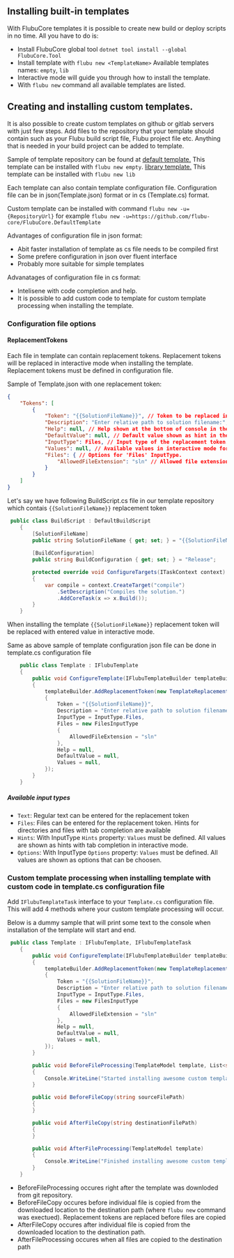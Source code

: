 ## Installing built-in templates

With FlubuCore templates it is possible to create new build or deploy scripts in no time. All you have to do is:

- Install FlubuCore global tool `dotnet tool install --global FlubuCore.Tool`
- Install template with `flubu new <TemplateName>` Available templates names: `empty`, `lib`
- Interactive mode will guide you through how to install the template.
- With `flubu new` command all available templates are listed.

## Creating and installing custom templates. 

It is also possible to create custom templates on github or gitlab servers with just few steps. Add files to the repository that your template should contain such as your Flubu build script file, Flubu project file etc. Anything that is needed in your build project can be added to template.
 
 Sample of template repository can be found at [default template.](#https://github.com/flubu-core/FlubuCore.DefaultTemplate) This template can be installed with `flubu new empty`.  [library template.](#https://github.com/flubu-core/FlubuCore.LibraryTemplate) This template can be installed with `flubu new lib`

 Each template can also contain template configuration file. Configuration file can be in json(Template.json) format or in cs (Template.cs) format. 
 
 Custom template can be installed with command `flubu new -u={RepositoryUrl}` for example `flubu new -u=https://github.com/flubu-core/FlubuCore.DefaultTemplate`
 
Advantages of configuration file in json format:

- Abit faster installation of template as cs file needs to be compiled first
- Some prefere configuration in json over fluent interface
- Probably more suitable for simple templates
 
Advanatages of configuration file in cs format:

- Intelisene with code completion and help. 
- It is possible to add custom code to template for custom template processing when installing the template.  
 
 
### Configuration file options

#### ReplacementTokens

 Each file in template can contain replacement tokens. Replacement tokens will be replaced in interactive mode when installing the template. Replacement tokens must be defined in configuration file.


Sample of Template.json with one replacement token:
```json
{   
	"Tokens": [
		{
			"Token": "{{SolutionFileName}}", // Token to be replaced in template files.
			"Description": "Enter relative path to solution filename:", // Input text shown in interactive mode when entering value for replacement token.
			"Help": null, // Help shown at the bottom of console in the interactive mode.
			"DefaultValue": null, // Default value shown as hint in the beginning in interactive mode.
			"InputType": Files, // Input type of the replacement token. See documentation bellow for available input types.
			"Values": null, // Available values in interactive mode for input type Hint or Options.
			"Files": { // Options for 'Files' InputType.
				"AllowedFileExtension": "sln" // Allowed file extension to be entered in interactive mode.
			}
		}
	]
}
```

Let's say we have following BuildScript.cs file in our template repository which contais `{{SolutionFileName}}` replacement token


```c#
 public class BuildScript : DefaultBuildScript
    {
        [SolutionFileName]
        public string SolutionFileName { get; set; } = "{{SolutionFileName}}";
        
        [BuildConfiguration]
        public string BuildConfiguration { get; set; } = "Release";

        protected override void ConfigureTargets(ITaskContext context)
        {
            var compile = context.CreateTarget("compile")
                .SetDescription("Compiles the solution.")
                .AddCoreTask(x => x.Build());
        }
    }
```

When installing the template `{{SolutionFileName}}` replacement token will be replaced with entered value in interactive mode.


Same as above sample of template configuration json file can be done in template.cs configuration file
```c#
    public class Template : IFlubuTemplate
    {
        public void ConfigureTemplate(IFlubuTemplateBuilder templateBuilder)
        {
            templateBuilder.AddReplacementToken(new TemplateReplacementToken()
            {
                Token = "{{SolutionFileName}}",
                Description = "Enter relative path to solution filename:",
                InputType = InputType.Files,
                Files = new FilesInputType
                {
                    AllowedFileExtension = "sln"
                },
                Help = null,
                DefaultValue = null,
                Values = null,
            });
        }
    }
```

##### Available input types

- `Text`: Regular text can be entered for the replacement token
- `Files`: Files can be entered for the replacement token. Hints for directories and files with tab completion are available  
- `Hints`: With InputType `Hints` property: `Values` must be defined. All values are shown as hints with tab completion in interactive mode.
- `Options`: With InputType `Options` property: `Values` must be defined. All values are shown as options that can be choosen.  

### Custom template processing when installing template with custom code in template.cs configuration file 

Add `IFlubuTemplateTask` interface to your `Template.cs` configuration file. This will add 4 methods where your custom template processing will occur.

Below is a dummy sample that will print some text to the console when installation of the template will start and end.
```c#
 public class Template : IFlubuTemplate, IFlubuTemplateTask
    {
        public void ConfigureTemplate(IFlubuTemplateBuilder templateBuilder)
        {
            templateBuilder.AddReplacementToken(new TemplateReplacementToken()
            {
                Token = "{{SolutionFileName}}",
                Description = "Enter relative path to solution filename:",
                InputType = InputType.Files,
                Files = new FilesInputType
                {
                    AllowedFileExtension = "sln"
                },
                Help = null,
                DefaultValue = null,
                Values = null,
            });
        }

        public void BeforeFileProcessing(TemplateModel template, List<string> files)
        {
            Console.WriteLine("Started installing awesome custom template");
        }

        public void BeforeFileCopy(string sourceFilePath)
        {
        }

        public void AfterFileCopy(string destinationFilePath)
        {
        }

        public void AfterFileProcessing(TemplateModel template)
        {
            Console.WriteLine("Finished installing awesome custom template");
        }
    }
```

- BeforeFileProcessing occures right after the template was downloded from git repository. 
- BeforeFileCopy occures before individual file is copied from the downloaded location to the destination path (where `flubu new` command was exectued). Replacement tokens are replaced before files are copied 
- AfterFileCopy occures after individual file is copied from the downloaded location to the destination path. 
- AfterFileProcessing occures when all files are copied to the destination path